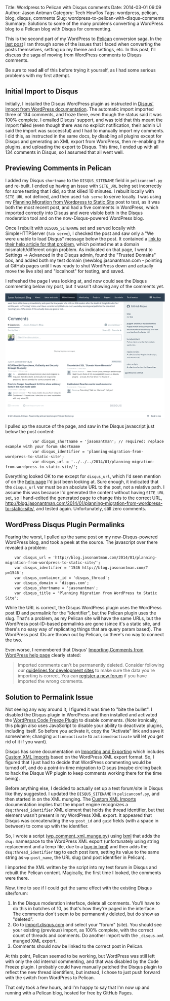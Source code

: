 Title: Wordpress to Pelican with Disqus comments
Date: 2014-03-01 09:09
Author: Jason Antman
Category: Tech HowTos
Tags: wordpress, pelican, blog, disqus, comments
Slug: wordpress-to-pelican-with-disqus-comments
Summary: Solutions to some of the many problems converting a WordPress blog to a Pelican blog with Disqus for commenting.

This is the second part of my WordPress to [Pelican](http://getpelican.com) conversion saga.
In the [last post](/2014/03/converting-wordpress-posts-to-pelican-markdown/) I ran through some
of the issues that I faced when converting the posts themselves, setting up my theme and settings,
etc. In this post, I'll discuss the saga of moving from WordPress comments to Disqus comments.

Be sure to read **all** of this before trying it yourself, as I had some serious problems with my
first attempt.

## Initial Import to Disqus

Initially, I installed the Disqus WordPress plugin as instructed in
[Disqus' Import from WordPress documentation](http://help.disqus.com/customer/portal/articles/466255-importing-comments-from-wordpress).
The automatic import imported three of 134 comments, and froze there,
even though the status said it was 100% complete. I emailed Disqus' support,
and was told that this meant the import failed (even though there was no explicit
notification, their admin UI said the import was successful) and I had to manually
import my comments. I did this, as instructed in the same docs, by disabling all
plugins except for Disqus and generating an XML export from WordPress, then re-enabling
the plugins, and uploading the export to Disqus. This time, I ended up with all 134
comments in Disqus, so I assumed that all went well.

## Previewing Comments in Pelican

I added my Disqus ``shortname`` to the ``DISQUS_SITENAME`` field in ``pelicanconf.py`` and
re-built. I ended up having an issue with ``SITE_URL`` being set incorrectly for some testing
that I did, so that killed 10 minutes. I rebuilt locally with ``SITE_URL`` not defined, and
then used ``fab serve`` to serve locally. I was using my
[Planning Migration from Wordpress to Static Site](/2014/01/planning-migration-from-wordpress-to-static-site/)
post to test, as it was both the most recent post, and had a five comments in WordPress, which imported
correctly into Disqus and were visible both in the Disqus moderation tool and on the now-Disqus-powered
WordPress blog.

Once I rebuilt with ``DISQUS_SITENAME`` set and served locally with SimpleHTTPServer (``fab serve``),
I checked the post and saw only a "We were unable to load Disqus" message below the post. It contained
a [link to their help article for that problem](http://help.disqus.com/customer/portal/articles/472007-i-m-receiving-the-message-%22we-were-unable-to-load-disqus-%22),
which pointed me at a domain mismatch/different origin problem. As indicated on that page,
I went to Settings -> Advanced in the Disqus admin, found the "Trusted Domains" box, and added
both my test domain (newblog.jasonantman.com - pointing at GitHub pages until I was ready to
shut WordPress down and actually move the live site) and "localhost" for testing, and saved.

I refreshed the page I was looking at, and now could see the Disqus commenting below my post,
but it wasn't showing any of the comments yet.

![Disqus commenting with no comments](/GFX/disqus_wrong_url.png)

I pulled up the source of the page, and saw in the Disqus javascript just below the post content:

~~~~{.js}
            var disqus_shortname = 'jasonantman'; // required: replace example with your forum shortname
            var disqus_identifier = 'planning-migration-from-wordpress-to-static-site';
            var disqus_url = '../../../2014/01/planning-migration-from-wordpress-to-static-site/';
~~~~

Everything looked OK to me except for ``disqus_url``, which I'd seen mention of on the
[help page](http://help.disqus.com/customer/portal/articles/472007-i-m-receiving-the-message-%22we-were-unable-to-load-disqus-%22)
I'd just been looking at. Sure enough, it indicated that the ``disqus_url`` var must be
an absolute URL to the post, not a relative path. I assume this was because I'd generated
the content without having ``SITE_URL`` set, so I hand-edited the generated page to change this
to the correct URL, http://blog.jasonantman.com/2014/01/planning-migration-from-wordpress-to-static-site/,
and tested again. Unfortunately, still zero comments.

## WordPress Disqus Plugin Permalinks

Fearing the worst, I pulled up the same post on my now-Disqus-powered WordPress blog,
and took a peek at the source. The javascript over there revealed a problem:

~~~~{.js}
    var disqus_url = 'http://blog.jasonantman.com/2014/01/planning-migration-from-wordpress-to-static-site/';
	var disqus_identifier = '1546 http://blog.jasonantman.com/?p=1546';
	var disqus_container_id = 'disqus_thread';
	var disqus_domain = 'disqus.com';
	var disqus_shortname = 'jasonantman';
	var disqus_title = "Planning Migration from WordPress to Static Site";
~~~~

While the URL is correct, the Disqus WordPress plugin uses the WordPress
post ID and permalink for the "identifier", but the Pelican plugin uses the slug.
That's a problem, as my Pelican site will have the same URLs, but the WordPress
post-ID-based permalinks are gone (since it's a static site, and there's no easy
way of replicating things that are query param based). The WordPress post IDs
are thrown out by Pelican, so there's no way to connect the two.

Even worse, I remembered that Disqus'
[Importing Comments from WordPress help page](http://help.disqus.com/customer/portal/articles/466255-importing-comments-from-wordpress)
clearly stated:

> Imported comments can't be permanently deleted. Consider following our [guidelines for development sites](http://help.disqus.com/customer/portal/articles/1053796-best-practices-for-staging-development-and-preview-sites) to make sure the data you're importing is correct. You can [register a new forum](http://disqus.com/register) if you have imported the wrong comments.

## Solution to Permalink Issue

Not seeing any way around it, I figured it was time to "bite the bullet". I disabled the Disqus plugin
in WordPress and then installed and activated the
[WordPress Code Freeze Plugin](http://wordpress.org/extend/plugins/code-freeze/)
to disable comments. (*Note* ironically, this plugin also uses JavaScript to disable your ability to
deactivate plugins, including itself. So before you activate it, copy the "Activate" link and save it
somewhere; changing ``action=activate`` to ``action=deactivate`` will let you get rid of it if you want).

Disqus has some documentation on [Importing and Exporting](http://help.disqus.com/customer/portal/articles/1104797-importing-exporting)
which includes [Custom XML Imports](http://help.disqus.com/customer/portal/articles/472150) based on the
WordPress XML export format. So, I figured that I just had to decide that WordPress commenting would be
turned off, and do a point-in-time migration to Disqus (maybe circling back to hack the Disqus WP plugin
to keep comments working there for the time being).

Before anything else, I decided to actually set up a test forum/site in Disqus like they suggested.
I updated the ``DISQUS_SITENAME`` in ``pelicanconf.py``, and then started in on the XML munging. The
[Custom XML Imports](http://help.disqus.com/customer/portal/articles/472150) documentation implies
that the import engine recognizes a ``dsq:thread_identifier`` XML element that holds the thread identifier,
but that element wasn't present in my WordPress XML export. It appeared that Disqus was concatenating the
``wp:post_id`` and ``guid`` fields (with a space in between) to come up with the identifier.

So, I wrote a script ([wp_comment_xml_munge.py](https://github.com/jantman/blog/blob/master/dev/wp-move/wp_comment_xml_munge.py))
using [lxml](http://lxml.de/) that adds the ``dsq:`` namespace to the WordPress XML export (unfortunately using
string replacement and a temp file, due to a [bug in lxml](https://bugs.launchpad.net/lxml/+bug/555602))
and then adds the ``dsq:thread_identifier`` tag to each post item, setting its value to the same
string as ``wp:post_name``, the URL slug (and post identifier in Pelican).

I imported the XML written by the script into my test forum in Disqus and rebuilt the Pelican content.
Magically, the first time I looked, the comments were there.

Now, time to see if I could get the same effect with the existing Disqus site/forum:

1. In the Disqus moderation interface, delete all comments. You'll have to do this in batches of 10, as that's
   how they're paged in the interface. The comments don't seem to be permanently deleted, but do show as "deleted".
2. Go to [import.disqus.com](http://import.disqus.com) and select your "forum" (site). You should see your existing
   (previous) import, as 100% complete, with the correct count of threads and comments. Do another import with the
   ``_disqus.xml`` munged XML export.
3. Comments should now be linked to the correct post in Pelican.

At this point, Pelican seemed to be working, but WordPress was still left with only the old internal commenting,
and that was disabled by the Code Freeze plugin. I probably could have manually patched the Disqus plugin to
reflect the new thread identifiers, but instead, I chose to just push forward with the switch from WordPress to
Pelican.

That only took a few hours, and I'm happy to say that I'm now up and running with a Pelican blog, hosted for free
by GitHub Pages.
